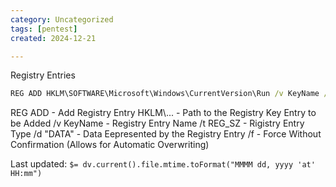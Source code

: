 ```yaml
---
category: Uncategorized
tags: [pentest]
created: 2024-12-21

---
```

Registry Entries

~~~cmd
REG ADD HKLM\SOFTWARE\Microsoft\Windows\CurrentVersion\Run /v KeyName /t REG_SZ /d "DATA" /f
~~~

REG ADD - Add Registry Entry
HKLM\\... - Path to the Registry Key Entry to be Added
/v KeyName - Registry Entry Name
/t REG_SZ - Rigistry Entry Type
/d "DATA" - Data Eepresented by the Registry Entry
/f - Force Without Confirmation (Allows for Automatic Overwriting)


Last updated: `$= dv.current().file.mtime.toFormat("MMMM dd, yyyy 'at' HH:mm")`
